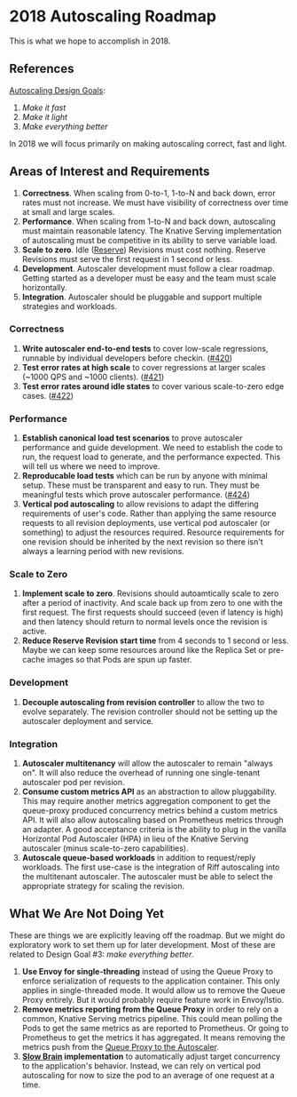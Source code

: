# 2018 Autoscaling Roadmap

This is what we hope to accomplish in 2018.

## References

[Autoscaling Design Goals](README.md#design-goals):

  1. *Make it fast*
  2. *Make it light*
  3. *Make everything better*

In 2018 we will focus primarily on making autoscaling correct, fast and light.

## Areas of Interest and Requirements

1. **Correctness**.  When scaling from 0-to-1, 1-to-N and back down, error rates must not increase.  We must have visibility of correctness over time at small and large scales.
2. **Performance**.  When scaling from 1-to-N and back down, autoscaling must maintain reasonable latency.  The Knative Serving implementation of autoscaling must be competitive in its ability to serve variable load.
3. **Scale to zero**.  Idle ([Reserve](README.md#behavior)) Revisions must cost nothing.  Reserve Revisions must serve the first request in 1 second or less.
4. **Development**.  Autoscaler development must follow a clear roadmap.  Getting started as a developer must be easy and the team must scale horizontally.
5. **Integration**.  Autoscaler should be pluggable and support multiple strategies and workloads.

### Correctness

1. **Write autoscaler end-to-end tests** to cover low-scale regressions, runnable by individual developers before checkin. ([#420](https://github.com/knative/serving/issues/420))
2. **Test error rates at high scale** to cover regressions at larger scales (~1000 QPS and ~1000 clients). ([#421](https://github.com/knative/serving/issues/421))
3. **Test error rates around idle states** to cover various scale-to-zero edge cases. ([#422](https://github.com/knative/serving/issues/422))

### Performance

1. **Establish canonical load test scenarios** to prove autoscaler performance and guide development.  We need to establish the code to run, the request load to generate, and the performance expected.  This will tell us where we need to improve.
2. **Reproducable load tests** which can be run by anyone with minimal setup.  These must be transparent and easy to run.  They must be meaningful tests which prove autoscaler performance. ([#424](https://github.com/knative/serving/pull/424))
3. **Vertical pod autoscaling** to allow revisions to adapt the differing requirements of user's code.  Rather than applying the same resource requests to all revision deployments, use vertical pod autoscaler (or something) to adjust the resources required.  Resource requirements for one revision should be inherited by the next revision so there isn't always a learning period with new revisions.

### Scale to Zero

1. **Implement scale to zero**.  Revisions should autoamtically scale to zero after a period of inactivity.  And scale back up from zero to one with the first request.  The first requests should succeed (even if latency is high) and then latency should return to normal levels once the revision is active.
2. **Reduce Reserve Revision start time** from 4 seconds to 1 second or less.  Maybe we can keep some resources around like the Replica Set or pre-cache images so that Pods are spun up faster.

### Development

1. **Decouple autoscaling from revision controller** to allow the two to evolve separately.  The revision controller should not be setting up the autoscaler deployment and service.

### Integration

1. **Autoscaler multitenancy** will allow the autoscaler to remain "always on".  It will also reduce the overhead of running one single-tenant autoscaler pod per revision.
2. **Consume custom metrics API** as an abstraction to allow pluggability.  This may require another metrics aggregation component to get the queue-proxy produced concurrency metrics behind a custom metrics API.  It will also allow autoscaling based on Prometheus metrics through an adapter.  A good acceptance criteria is the ability to plug in the vanilla Horizontal Pod Autoscaler (HPA) in lieu of the Knative Serving autoscaler (minus scale-to-zero capabilities).
3. **Autoscale queue-based workloads** in addition to request/reply workloads.  The first use-case is the integration of Riff autoscaling into the multitenant autoscaler.  The autoscaler must be able to select the appropriate strategy for scaling the revision.

## What We Are Not Doing Yet

These are things we are explicitly leaving off the roadmap.  But we might do exploratory work to set them up for later development.  Most of these are related to Design Goal #3: *make everything better*.

1. **Use Envoy for single-threading** instead of using the Queue Proxy to enforce serialization of requests to the application container.  This only applies in single-threaded mode.  It would allow us to remove the Queue Proxy entirely.  But it would probably require feature work in Envoy/Istio.
2. **Remove metrics reporting from the Queue Proxy** in order to rely on a common, Knative Serving metrics pipeline.  This could mean polling the Pods to get the same metrics as are reported to Prometheus.  Or going to Prometheus to get the metrics it has aggregated.  It means removing the metrics push from the [Queue Proxy to the Autoscaler](README.md#context).
3. **[Slow Brain](README.md#slow-brain--fast-brain) implementation** to automatically adjust target concurrency to the application's behavior.  Instead, we can rely on vertical pod autoscaling for now to size the pod to an average of one request at a time.

